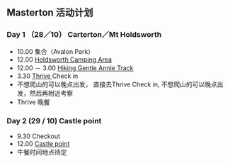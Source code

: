 ## Masterton 活动计划

###  Day 1 （28／10） Carterton／Mt Holdsworth
- 10.00 集合（Avalon Park）
- 12.00 [Holdsworth Camping Area](https://www.google.com/maps/place/Holdsworth+Lodge/@-40.8995238,175.4957159,13.69z/data=!4m8!3m7!1s0x6d40ddc9b5920e4b:0xfd4ab0ea0e20e09d!5m2!4m1!1i2!8m2!3d-40.9041764!4d175.5007496)
- 12.00 － 3.00 [Hiking Gentle Annie Track](https://www.doc.govt.nz/parks-and-recreation/places-to-go/wellington-kapiti/places/tararua-forest-park/things-to-do/tracks/gentle-annie-track/)
- 3.30 [Thrive ](https://www.google.com/maps/place/Thrive/@-41.0350617,175.3950931,17z/data=!3m1!4b1!4m5!3m4!1s0x6d40cf8265e2b207:0xb08ae1e6ca44b1aa!8m2!3d-41.0350617!4d175.3972818)Check in
- 不想爬山的可以晚点出发， 直接去Thrive Check in, 不想爬山的可以晚点出发，然后再附近考察
- Thrive 晚餐


###  Day 2 (29 / 10) Castle point
- 9.30 Checkout
- 12.00 [Castle point](https://www.google.com/maps/place/Castlepoint+5889/@-40.8944794,176.1693658,13z/data=!3m1!4b1!4m5!3m4!1s0x6d41609d1805869f:0x500ef6143a2baf0!8m2!3d-40.8975801!4d176.2195282?sa=X&ved=2ahUKEwjDwOuug_XkAhUUX30KHayZD7wQ8gEwG3oECA8QBA&shorturl=1)
- 午餐时间地点待定
